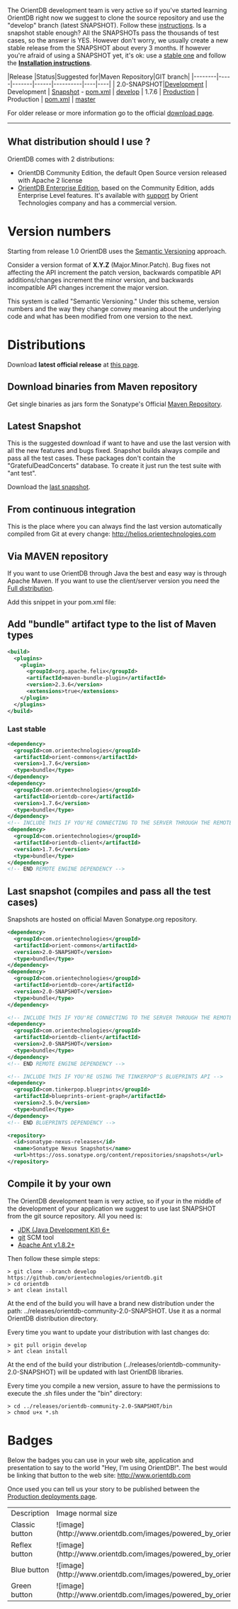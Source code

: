 The OrientDB development team is very active so if you've started learning OrientDB right now we suggest to clone the source repository and use the "develop" branch (latest SNAPSHOT). Follow these [instructions](https://github.com/orientechnologies/orientdb/wiki/Download#compile-it-by-your-own). Is a snapshot stable enough? All the SNAPSHOTs pass the thousands of test cases, so the answer is YES. However don't worry, we usually create a new stable release from the SNAPSHOT about every 3 months. If however you're afraid of using a SNAPSHOT yet, it's ok: use a [stable one](http://www.orientdb.com/download/) and follow the **[Installation instructions](Installation.md)**.


|Release |Status|Suggested for|Maven Repository|GIT branch|
|--------|-----|-------|------|----------|----|----|
| 2.0-SNAPSHOT|[Development](https://github.com/orientechnologies/orientdb/issues?milestone=3&page=1&state=open) | Development | [Snapshot](https://oss.sonatype.org/content/repositories/snapshots/com/orientechnologies/orientdb-community/2.0-SNAPSHOT/) - [pom.xml](https://github.com/orientechnologies/orientdb/wiki/Download#last-snapshot-compiles-and-pass-all-the-test-cases) | [develop](https://github.com/orientechnologies/orientdb/tree/develop)
| 1.7.6 | [Production](https://github.com/orientechnologies/orientdb/issues?milestone=23&state=closed) | Production |  [pom.xml](https://github.com/orientechnologies/orientdb/wiki/Download#last-stable) | [master](https://github.com/orientechnologies/orientdb)


For older release or more information go to the official [download page](http://orientdb.com/download/).

------------
## What distribution should I use ? ##

OrientDB comes with 2 distributions:
- OrientDB Community Edition, the default Open Source version released with Apache 2 license
- [OrientDB Enterprise Edition](http://www.orientechnologies.com/orientdb-enterprise), based on the Community Edition, adds Enterprise Level features. It's available with [support](http://www.orientechnologies.com/support) by Orient Technologies company and has a commercial version.

# Version numbers #

Starting from release 1.0 OrientDB uses the [Semantic Versioning](http://semver.org/) approach.

Consider a version format of **X.Y.Z** (Major.Minor.Patch). Bug fixes not affecting the API increment the patch version, backwards compatible API additions/changes increment the minor version, and backwards incompatible API changes increment the major version.

This system is called "Semantic Versioning." Under this scheme, version numbers and the way they change convey meaning about the underlying code and what has been modified from one version to the next.

# Distributions #

Download **latest official release** at  [this page](http://orientdb.com/download/).

## Download binaries from Maven repository ##

Get single binaries as jars form the Sonatype's Official [Maven Repository](https://oss.sonatype.org/content/repositories/releases/com/orientechnologies/).

## Latest Snapshot ##

This is the suggested download if want to have and use the last version with all the new features and bugs fixed. Snapshot builds always compile and pass all the test cases. These packages don't contain the "GratefulDeadConcerts" database. To create it just run the test suite with "ant test".

Download the [last snapshot](https://oss.sonatype.org/content/repositories/snapshots/com/orientechnologies/orientdb/).

## From continuous integration ##

This is the place where you can always find the last version automatically compiled from Git at every change:  http://helios.orientechnologies.com

## Via MAVEN repository ##

If you want to use OrientDB through Java the best and easy way is through Apache Maven. If you want to use the client/server version you need the [Full distribution](#Full_distribution).

Add this snippet in your pom.xml file:

## Add "bundle" artifact type to the list of Maven types

```xml
<build>
  <plugins>
    <plugin>
      <groupId>org.apache.felix</groupId>
      <artifactId>maven-bundle-plugin</artifactId>
      <version>2.3.6</version>
      <extensions>true</extensions>
    </plugin>
  </plugins>
</build>
```

### Last stable

```xml
<dependency>
  <groupId>com.orientechnologies</groupId>
  <artifactId>orient-commons</artifactId>
  <version>1.7.6</version>
  <type>bundle</type>
</dependency>
<dependency>
  <groupId>com.orientechnologies</groupId>
  <artifactId>orientdb-core</artifactId>
  <version>1.7.6</version>
  <type>bundle</type>
</dependency>
<!-- INCLUDE THIS IF YOU'RE CONNECTING TO THE SERVER THROUGH THE REMOTE ENGINE -->
<dependency>
  <groupId>com.orientechnologies</groupId>
  <artifactId>orientdb-client</artifactId>
  <version>1.7.6</version>
  <type>bundle</type>
</dependency>
<!-- END REMOTE ENGINE DEPENDENCY -->
```
## Last snapshot (compiles and pass all the test cases) ##

Snapshots are hosted on official Maven Sonatype.org repository.
```xml
<dependency>
  <groupId>com.orientechnologies</groupId>
  <artifactId>orient-commons</artifactId>
  <version>2.0-SNAPSHOT</version>
  <type>bundle</type>
</dependency>
<dependency>
  <groupId>com.orientechnologies</groupId>
  <artifactId>orientdb-core</artifactId>
  <version>2.0-SNAPSHOT</version>
  <type>bundle</type>
</dependency>

<!-- INCLUDE THIS IF YOU'RE CONNECTING TO THE SERVER THROUGH THE REMOTE ENGINE -->
<dependency>
  <groupId>com.orientechnologies</groupId>
  <artifactId>orientdb-client</artifactId>
  <version>2.0-SNAPSHOT</version>
  <type>bundle</type>
</dependency>
<!-- END REMOTE ENGINE DEPENDENCY -->

<!-- INCLUDE THIS IF YOU'RE USING THE TINKERPOP'S BLUEPRINTS API -->
<dependency>
  <groupId>com.tinkerpop.blueprints</groupId>
  <artifactId>blueprints-orient-graph</artifactId>
  <version>2.5.0</version>
  <type>bundle</type>
</dependency>
<!-- END BLUEPRINTS DEPENDENCY -->

<repository>
  <id>sonatype-nexus-releases</id>
  <name>Sonatype Nexus Snapshots</name>
  <url>https://oss.sonatype.org/content/repositories/snapshots</url>
</repository>
```
## Compile it by your own ##
The OrientDB development team is very active, so if your in the middle of the development of your application we suggest to use last SNAPSHOT from the git source repository. All you need is:
- [JDK (Java Development Kit) 6+](http://www.oracle.com/technetwork/java/javase/downloads/index.html)
- [git](http://git-scm.com/) SCM tool
- [Apache Ant v1.8.2+](http://ant.apache.org/manual/install.html)

Then follow these simple steps:
```
> git clone --branch develop https://github.com/orientechnologies/orientdb.git
> cd orientdb
> ant clean install
```

At the end of the build you will have a brand new distribution under the path: ../releases/orientdb-community-2.0-SNAPSHOT. Use it as a normal OrientDB distribution directory.

Every time you want to update your distribution with last changes do:

```
> git pull origin develop
> ant clean install
```
At the end of the build your distribution (../releases/orientdb-community-2.0-SNAPSHOT) will be updated with last OrientDB libraries.

Every time you compile a new version, assure to have the permissions to execute the .sh files under the "bin" directory:

```
> cd ../releases/orientdb-community-2.0-SNAPSHOT/bin
> chmod u+x *.sh
```


# Badges

Below the badges you can use in your web site, application and presentation to say to the world "Hey, I'm using OrientDB!". The best would be linking that button to the web site: <http://www.orientdb.com>

Once used you can tell us your story to be published between the [Production deployments page](Production-Deployments.md).

<table>
  <tr><td>Description</td><td>Image normal size</td><td>Image small size</td></tr>
  <tr><td>Classic button</td><td>![image](http://www.orientdb.com/images/powered_by_orientdb_white.png)</td><td>![image](http://www.orientdb.com/images/powered_by_orientdb_white_small.png)</td></tr>
  <tr><td>Reflex button</td><td>![image](http://www.orientdb.com/images/powered_by_orientdb_reflex.png)</td><td>![image](http://www.orientdb.com/images/powered_by_orientdb_reflex_small.png)</td></tr>
  <tr><td>Blue button</td><td>![image](http://www.orientdb.com/images/powered_by_orientdb_blue.png)</td><td>![image](http://www.orientdb.com/images/powered_by_orientdb_blue_small.png)</td></tr>
  <tr><td>Green button</td><td>![image](http://www.orientdb.com/images/powered_by_orientdb_green.png)</td><td>![image](http://www.orientdb.com/images/powered_by_orientdb_green_small.png)</td></tr>
</table>
